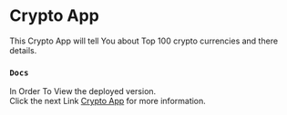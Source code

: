 # Crypto App

This Crypto App will tell You about Top 100 crypto currencies and there details.

### `Docs`

In Order To View the deployed version.\
Click the next Link [Crypto App](https://crypto-app-nomi.web.app/) for more information.
